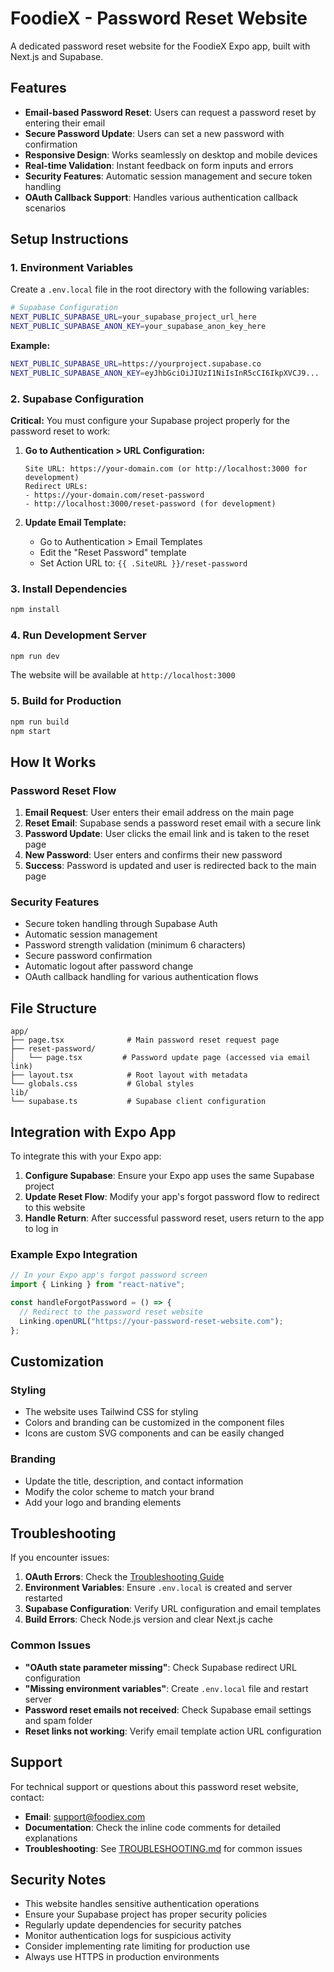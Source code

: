 # FoodieX - Password Reset Website

A dedicated password reset website for the FoodieX Expo app, built with Next.js and Supabase.

## Features

- **Email-based Password Reset**: Users can request a password reset by entering their email
- **Secure Password Update**: Users can set a new password with confirmation
- **Responsive Design**: Works seamlessly on desktop and mobile devices
- **Real-time Validation**: Instant feedback on form inputs and errors
- **Security Features**: Automatic session management and secure token handling
- **OAuth Callback Support**: Handles various authentication callback scenarios

## Setup Instructions

### 1. Environment Variables

Create a `.env.local` file in the root directory with the following variables:

```bash
# Supabase Configuration
NEXT_PUBLIC_SUPABASE_URL=your_supabase_project_url_here
NEXT_PUBLIC_SUPABASE_ANON_KEY=your_supabase_anon_key_here
```

**Example:**

```bash
NEXT_PUBLIC_SUPABASE_URL=https://yourproject.supabase.co
NEXT_PUBLIC_SUPABASE_ANON_KEY=eyJhbGciOiJIUzI1NiIsInR5cCI6IkpXVCJ9...
```

### 2. Supabase Configuration

**Critical:** You must configure your Supabase project properly for the password reset to work:

1. **Go to Authentication > URL Configuration:**

   ```
   Site URL: https://your-domain.com (or http://localhost:3000 for development)
   Redirect URLs:
   - https://your-domain.com/reset-password
   - http://localhost:3000/reset-password (for development)
   ```

2. **Update Email Template:**
   - Go to Authentication > Email Templates
   - Edit the "Reset Password" template
   - Set Action URL to: `{{ .SiteURL }}/reset-password`

### 3. Install Dependencies

```bash
npm install
```

### 4. Run Development Server

```bash
npm run dev
```

The website will be available at `http://localhost:3000`

### 5. Build for Production

```bash
npm run build
npm start
```

## How It Works

### Password Reset Flow

1. **Email Request**: User enters their email address on the main page
2. **Reset Email**: Supabase sends a password reset email with a secure link
3. **Password Update**: User clicks the email link and is taken to the reset page
4. **New Password**: User enters and confirms their new password
5. **Success**: Password is updated and user is redirected back to the main page

### Security Features

- Secure token handling through Supabase Auth
- Automatic session management
- Password strength validation (minimum 6 characters)
- Secure password confirmation
- Automatic logout after password change
- OAuth callback handling for various authentication flows

## File Structure

```
app/
├── page.tsx              # Main password reset request page
├── reset-password/
│   └── page.tsx         # Password update page (accessed via email link)
├── layout.tsx            # Root layout with metadata
└── globals.css           # Global styles
lib/
└── supabase.ts           # Supabase client configuration
```

## Integration with Expo App

To integrate this with your Expo app:

1. **Configure Supabase**: Ensure your Expo app uses the same Supabase project
2. **Update Reset Flow**: Modify your app's forgot password flow to redirect to this website
3. **Handle Return**: After successful password reset, users return to the app to log in

### Example Expo Integration

```typescript
// In your Expo app's forgot password screen
import { Linking } from "react-native";

const handleForgotPassword = () => {
  // Redirect to the password reset website
  Linking.openURL("https://your-password-reset-website.com");
};
```

## Customization

### Styling

- The website uses Tailwind CSS for styling
- Colors and branding can be customized in the component files
- Icons are custom SVG components and can be easily changed

### Branding

- Update the title, description, and contact information
- Modify the color scheme to match your brand
- Add your logo and branding elements

## Troubleshooting

If you encounter issues:

1. **OAuth Errors**: Check the [Troubleshooting Guide](./TROUBLESHOOTING.md)
2. **Environment Variables**: Ensure `.env.local` is created and server restarted
3. **Supabase Configuration**: Verify URL configuration and email templates
4. **Build Errors**: Check Node.js version and clear Next.js cache

### Common Issues

- **"OAuth state parameter missing"**: Check Supabase redirect URL configuration
- **"Missing environment variables"**: Create `.env.local` file and restart server
- **Password reset emails not received**: Check Supabase email settings and spam folder
- **Reset links not working**: Verify email template action URL configuration

## Support

For technical support or questions about this password reset website, contact:

- **Email**: support@foodiex.com
- **Documentation**: Check the inline code comments for detailed explanations
- **Troubleshooting**: See [TROUBLESHOOTING.md](./TROUBLESHOOTING.md) for common issues

## Security Notes

- This website handles sensitive authentication operations
- Ensure your Supabase project has proper security policies
- Regularly update dependencies for security patches
- Monitor authentication logs for suspicious activity
- Consider implementing rate limiting for production use
- Always use HTTPS in production environments
